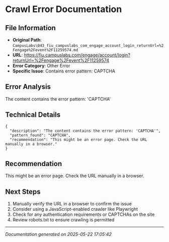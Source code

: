 # Crawl Error Documentation

## File Information
- **Original Path**: `CampusLabs\043_fiu_campuslabs_com_engage_account_login_returnUrl=%2Fengage%2Fevent%2F11259574.md`
- **URL**: https://fiu.campuslabs.com/engage/account/login?returnUrl=%2Fengage%2Fevent%2F11259574
- **Error Category**: Other Error
- **Specific Issue**: Contains error pattern: CAPTCHA

## Error Analysis
The content contains the error pattern: 'CAPTCHA'

## Technical Details
```
{
  "description": "The content contains the error pattern: 'CAPTCHA'",
  "pattern_found": "CAPTCHA",
  "recommendation": "This might be an error page. Check the URL manually in a browser."
}
```

## Recommendation
This might be an error page. Check the URL manually in a browser.

## Next Steps
1. Manually verify the URL in a browser to confirm the issue
2. Consider using a JavaScript-enabled crawler like Playwright
3. Check for any authentication requirements or CAPTCHAs on the site
4. Review robots.txt to ensure crawling is permitted

---
*Documentation generated on 2025-05-22 17:05:42*
